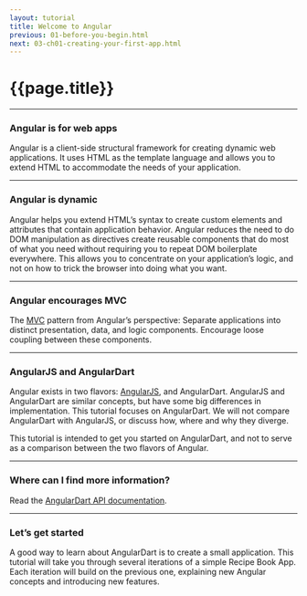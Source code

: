 ```yaml
---
layout: tutorial
title: Welcome to Angular
previous: 01-before-you-begin.html
next: 03-ch01-creating-your-first-app.html
---
```


# {{page.title}}

<hr />

<h3 id="angular-is-for-web-apps">Angular is for web apps</h3>
<p>Angular is a client-side structural framework for creating dynamic web
 applications. It uses HTML as the template language and allows you to
 extend HTML to accommodate the needs of your application.</p>

<hr class="spacer" />

<h3 id="angular-is-dynamic">Angular is dynamic</h3>
<p>Angular helps you extend HTML’s syntax to create custom elements and
 attributes that contain application behavior. Angular reduces the need
 to do DOM manipulation as directives create reusable components that do
 most of what you need without requiring you to repeat DOM boilerplate
 everywhere. This allows you to concentrate on your application’s logic,
 and not on how to trick the browser into doing what you want.</p>

<hr class="spacer" />

<h3 id="angular-encourages-mvc">Angular encourages MVC</h3>
<p>The <a href="http://en.wikipedia.org/wiki/Model%E2%80%93view%E2%80%93controller">
 MVC</a> pattern from Angular’s perspective: Separate applications into
 distinct presentation, data, and logic components. Encourage loose
 coupling between these components.</p>

<hr class="spacer" />

<h3 id="angularjs-and-angulardart">AngularJS and AngularDart</h3>
<p>Angular exists in two flavors: <a href="http://docs.angularjs.org">
 AngularJS</a>, and AngularDart. AngularJS and AngularDart are similar
 concepts, but have some big differences in implementation. This
 tutorial focuses on AngularDart. We will not compare AngularDart with
 AngularJS, or discuss how, where and why they diverge.</p>

<p>This tutorial is intended to get you started on AngularDart, and not to
 serve as a comparison between the two flavors of Angular.</p>

<hr class="spacer" />

<h3 id="where-can-i-find-more-information">
Where can I find more information?</h3>
<p>Read the
 <a href="https://docs.angulardart.org">
   AngularDart API documentation</a>.</p>

<hr class="spacer" />

<h3 id="lets-get-started">Let’s get started</h3>
<p>A good way to learn about AngularDart is to create a small application.
 This tutorial will take you through several iterations of a simple
 Recipe Book App. Each iteration will build on the previous one,
 explaining new Angular concepts and introducing new features.</p>
